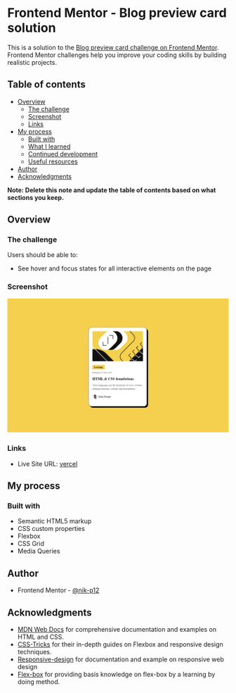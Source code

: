 # Frontend Mentor - Blog preview card solution

This is a solution to the [Blog preview card challenge on Frontend Mentor](https://www.frontendmentor.io/challenges/blog-preview-card-ckPaj01IcS). Frontend Mentor challenges help you improve your coding skills by building realistic projects. 

## Table of contents

- [Overview](#overview)
  - [The challenge](#the-challenge)
  - [Screenshot](#screenshot)
  - [Links](#links)
- [My process](#my-process)
  - [Built with](#built-with)
  - [What I learned](#what-i-learned)
  - [Continued development](#continued-development)
  - [Useful resources](#useful-resources)
- [Author](#author)
- [Acknowledgments](#acknowledgments)

**Note: Delete this note and update the table of contents based on what sections you keep.**

## Overview

### The challenge

Users should be able to:

- See hover and focus states for all interactive elements on the page

### Screenshot

![desktop view](./assets/images/image.png)

### Links

- Live Site URL: [vercel](https://blog-preview-card-main-eight-tawny.vercel.app/)

## My process

### Built with

- Semantic HTML5 markup
- CSS custom properties
- Flexbox
- CSS Grid
- Media Queries

## Author

- Frontend Mentor - [@nik-p12](https://www.frontendmentor.io/profile/nik-p12)

## Acknowledgments

- [MDN Web Docs](https://developer.mozilla.org/) for comprehensive documentation and examples on HTML and CSS.
- [CSS-Tricks](https://css-tricks.com/) for their in-depth guides on Flexbox and responsive design techniques.
- [Responsive-design](//https://www.w3schools.com/html/html_responsive.asp) for documentation and example on responsive web design
- [Flex-box](https://flexboxfroggy.com/#fr) for providing basis knowledge on flex-box by a learning by doing method.
